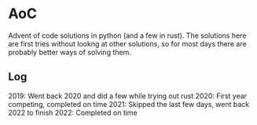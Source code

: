 # AoC
Advent of code solutions in python (and a few in rust).
The solutions here are first tries without lookng at other solutions, so for most days there are probably better ways of solving them.

## Log
2019: Went back 2020 and did a few while trying out rust
2020: First year competing, completed on time 
2021: Skipped the last few days, went back 2022 to finish
2022: Completed on time



